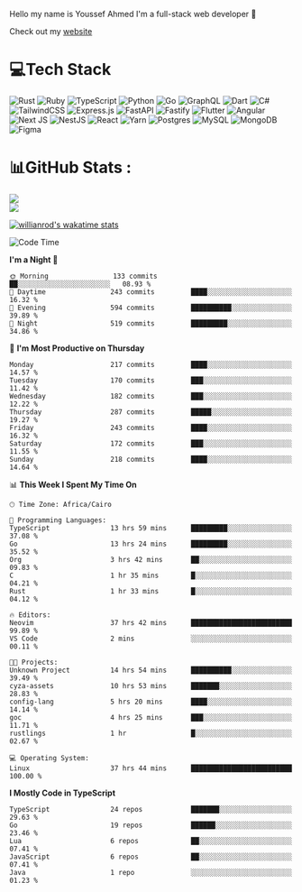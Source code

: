 Hello my name is Youssef Ahmed I'm a full-stack web developer 👋

Check out my [website](https://youssefahmed.vercel.app)
 
# 💻Tech Stack

![Rust](https://img.shields.io/badge/rust-%23000000.svg?style=for-the-badge&logo=rust&logoColor=white) ![Ruby](https://img.shields.io/badge/ruby-%23CC342D.svg?style=for-the-badge&logo=ruby&logoColor=white) ![TypeScript](https://img.shields.io/badge/typescript-%23007ACC.svg?style=for-the-badge&logo=typescript&logoColor=white) ![Python](https://img.shields.io/badge/python-3670A0?style=for-the-badge&logo=python&logoColor=ffdd54) ![Go](https://img.shields.io/badge/go-%2300ADD8.svg?style=for-the-badge&logo=go&logoColor=white) ![GraphQL](https://img.shields.io/badge/-GraphQL-E10098?style=for-the-badge&logo=graphql&logoColor=white) ![Dart](https://img.shields.io/badge/dart-%230175C2.svg?style=for-the-badge&logo=dart&logoColor=white) ![C#](https://img.shields.io/badge/c%23-%23239120.svg?style=for-the-badge&logo=c-sharp&logoColor=white) ![TailwindCSS](https://img.shields.io/badge/tailwindcss-%2338B2AC.svg?style=for-the-badge&logo=tailwind-css&logoColor=white) ![Express.js](https://img.shields.io/badge/express.js-%23404d59.svg?style=for-the-badge&logo=express&logoColor=%2361DAFB) ![FastAPI](https://img.shields.io/badge/FastAPI-005571?style=for-the-badge&logo=fastapi) ![Fastify](https://img.shields.io/badge/fastify-%23000000.svg?style=for-the-badge&logo=fastify&logoColor=white) ![Flutter](https://img.shields.io/badge/Flutter-%2302569B.svg?style=for-the-badge&logo=Flutter&logoColor=white) ![Angular](https://img.shields.io/badge/angular-%23DD0031.svg?style=for-the-badge&logo=angular&logoColor=white) ![Next JS](https://img.shields.io/badge/Next-black?style=for-the-badge&logo=next.js&logoColor=white) ![NestJS](https://img.shields.io/badge/nestjs-%23E0234E.svg?style=for-the-badge&logo=nestjs&logoColor=white) ![React](https://img.shields.io/badge/react-%2320232a.svg?style=for-the-badge&logo=react&logoColor=%2361DAFB) ![Yarn](https://img.shields.io/badge/yarn-%232C8EBB.svg?style=for-the-badge&logo=yarn&logoColor=white) ![Postgres](https://img.shields.io/badge/postgres-%23316192.svg?style=for-the-badge&logo=postgresql&logoColor=white) ![MySQL](https://img.shields.io/badge/mysql-%2300f.svg?style=for-the-badge&logo=mysql&logoColor=white) ![MongoDB](https://img.shields.io/badge/MongoDB-%234ea94b.svg?style=for-the-badge&logo=mongodb&logoColor=white)     ![Figma](https://img.shields.io/badge/figma-%23F24E1E.svg?style=for-the-badge&logo=figma&logoColor=white)

# 📊GitHub Stats :

![](https://github-readme-stats.vercel.app/api?username=joetifa2003&theme=tokyonight&hide_border=false&include_all_commits=false&count_private=false)<br/>
![](https://github-readme-streak-stats.herokuapp.com/?user=joetifa2003&theme=tokyonight&hide_border=false)<br/>

[![willianrod's wakatime stats](https://github-readme-stats.vercel.app/api/wakatime?username=joetifa2003&layout=compact)](https://github.com/anuraghazra/github-readme-stats)
<!--START_SECTION:waka-->
![Code Time](http://img.shields.io/badge/Code%20Time-2%2C383%20hrs%201%20min-blue)

**I'm a Night 🦉** 

```text
🌞 Morning                133 commits         ██░░░░░░░░░░░░░░░░░░░░░░░   08.93 % 
🌆 Daytime                243 commits         ████░░░░░░░░░░░░░░░░░░░░░   16.32 % 
🌃 Evening                594 commits         ██████████░░░░░░░░░░░░░░░   39.89 % 
🌙 Night                  519 commits         █████████░░░░░░░░░░░░░░░░   34.86 % 
```
📅 **I'm Most Productive on Thursday** 

```text
Monday                   217 commits         ████░░░░░░░░░░░░░░░░░░░░░   14.57 % 
Tuesday                  170 commits         ███░░░░░░░░░░░░░░░░░░░░░░   11.42 % 
Wednesday                182 commits         ███░░░░░░░░░░░░░░░░░░░░░░   12.22 % 
Thursday                 287 commits         █████░░░░░░░░░░░░░░░░░░░░   19.27 % 
Friday                   243 commits         ████░░░░░░░░░░░░░░░░░░░░░   16.32 % 
Saturday                 172 commits         ███░░░░░░░░░░░░░░░░░░░░░░   11.55 % 
Sunday                   218 commits         ████░░░░░░░░░░░░░░░░░░░░░   14.64 % 
```


📊 **This Week I Spent My Time On** 

```text
🕑︎ Time Zone: Africa/Cairo

💬 Programming Languages: 
TypeScript               13 hrs 59 mins      █████████░░░░░░░░░░░░░░░░   37.08 % 
Go                       13 hrs 24 mins      █████████░░░░░░░░░░░░░░░░   35.52 % 
Org                      3 hrs 42 mins       ██░░░░░░░░░░░░░░░░░░░░░░░   09.83 % 
C                        1 hr 35 mins        █░░░░░░░░░░░░░░░░░░░░░░░░   04.21 % 
Rust                     1 hr 33 mins        █░░░░░░░░░░░░░░░░░░░░░░░░   04.12 % 

🔥 Editors: 
Neovim                   37 hrs 42 mins      █████████████████████████   99.89 % 
VS Code                  2 mins              ░░░░░░░░░░░░░░░░░░░░░░░░░   00.11 % 

🐱‍💻 Projects: 
Unknown Project          14 hrs 54 mins      ██████████░░░░░░░░░░░░░░░   39.49 % 
cyza-assets              10 hrs 53 mins      ███████░░░░░░░░░░░░░░░░░░   28.83 % 
config-lang              5 hrs 20 mins       ████░░░░░░░░░░░░░░░░░░░░░   14.14 % 
goc                      4 hrs 25 mins       ███░░░░░░░░░░░░░░░░░░░░░░   11.71 % 
rustlings                1 hr                █░░░░░░░░░░░░░░░░░░░░░░░░   02.67 % 

💻 Operating System: 
Linux                    37 hrs 44 mins      █████████████████████████   100.00 % 
```

**I Mostly Code in TypeScript** 

```text
TypeScript               24 repos            ███████░░░░░░░░░░░░░░░░░░   29.63 % 
Go                       19 repos            ██████░░░░░░░░░░░░░░░░░░░   23.46 % 
Lua                      6 repos             ██░░░░░░░░░░░░░░░░░░░░░░░   07.41 % 
JavaScript               6 repos             ██░░░░░░░░░░░░░░░░░░░░░░░   07.41 % 
Java                     1 repo              ░░░░░░░░░░░░░░░░░░░░░░░░░   01.23 % 
```




<!--END_SECTION:waka-->
